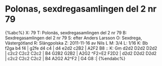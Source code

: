 # Polonas, sexdregasamlingen del 2 nr 79

{%abc%}
X: 79
T: Polonäs, sexdregasamlingen del 2 nr 79
B: Sexdregasamlingen del 2 nr 79
S: efter Anders Larsson
O: Sexdrega, Västergötland
R: Slängpolska
Z: 2011-11-16 av Nils L
M: 3/4
L: 1/16
K: Bb
f2ga b4 f4 | g2fe d4 c4 | d4 e2d2 c2B2 | A2F2 B8 ::
K: Gm
d2d2 D2d2 D2d2 | c2c2 C2c2 C2c2 | B4 G2B2 G2B2 | A2G2 ^F2=E2 F2D2 |
d2d2 D2d2 D2d2 | c2c2 C2c2 C2c2 | B4 A2G2 A2^F2 | G4 G8 :|
{%endabc%}
